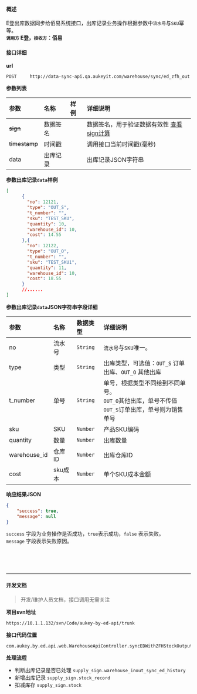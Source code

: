 #### 概述
E登出库数据同步给佰易系统接口，出库记录业务操作根据参数中`流水号`与`SKU`幂等。<br />
__`调用方` E登，`接收方`：佰易__

#### 接口详细

__url__

```text
POST     http://data-sync-api.qa.aukeyit.com/warehouse/sync/ed_zfh_out
```

__参数列表__

| 参数           | 名称     | 样例  | 详细说明                                                                |
|:--------------|:--------|:-----|:-----------------------------------------------------------------------|
| ~~sign~~      | 数据签名 |      | 数据签名，用于验证数据有效性 [查看sign计算](/modules/data-init/sign_build) |
| ~~timestamp~~ | 时间戳   |      | 调用接口当前时间戳(毫秒)                                                 |
| data          | 出库记录 |      | 出库记录JSON字符串                                                      |

__参数出库记录`data`样例__

```json
[
      {
        "no": 12121,
        "type": "OUT_S",
        "t_number": "",
        "sku": "TEST_SKU",
        "quantity": 10,
        "warehouse_id": 10,
        "cost": 14.55
      },{
        "no": 12122,
        "type": "OUT_O",
        "t_number": "",
        "sku": "TEST_SKU1",
        "quantity": 11,
        "warehouse_id": 10,
        "cost": 18.55
      }
      //......
]
```

__参数出库记录`data`JSON字符串字段详细__

| 参数          | 名称     | 数据类型   | 详细说明                                                                                         |
|:-------------|:--------|:----------|:------------------------------------------------------------------------------------------------|
| no           | 流水号   | `String`  | `流水号`与`SKU`唯一。                                                                            |
| type         | 类型     | `String`  | 出库类型，可选值：`OUT_S` 订单出库、`OUT_O` 其他出库                                                |
| t_number     | 单号     | `String`  | 单号，根据类型不同给到不同单号。<br />`OUT_O`其他出库，单号不传值<br />`OUT_S`订单出库，单号则为销售单号 |
| sku          | SKU     | `Number`  | 产品SKU编码                                                                                      |
| quantity     | 数量     | `Number`  | 出库数量                                                                                         |
| warehouse_id | 仓库ID   | `Number`  | 出库仓库ID                                                                                       |
| cost         | sku成本  | `Number`  | 单个SKU成本金额                                                                                  |

__响应结果JSON__

```json
{
    "success": true,
    "message": null
}
```
`success` 字段为业务操作是否成功，`true`表示成功，`false` 表示失败。 <br />
`message` 字段表示失败原因。


<br /><br /><br />

---

#### 开发文档
> 开发/维护人员文档，接口调用无需关注

__项目svn地址__
```text
https://10.1.1.132/svn/Code/aukey-by-ed-api/trunk
```

__接口代码位置__
```text
com.aukey.by.ed.api.web.WarehouseApiController.syncEDWithZFHStockOutput(request)
```

__处理流程__

- 判断出库记录是否已处理 `supply_sign.warehouse_inout_sync_ed_history`
- 新增出库记录 `supply_sign.stock_record`
- 扣减库存 `supply_sign.stock`
